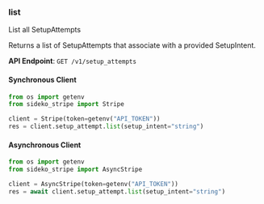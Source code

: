
### list <a name="list"></a>
List all SetupAttempts

<p>Returns a list of SetupAttempts that associate with a provided SetupIntent.</p>

**API Endpoint**: `GET /v1/setup_attempts`

#### Synchronous Client

```python
from os import getenv
from sideko_stripe import Stripe

client = Stripe(token=getenv("API_TOKEN"))
res = client.setup_attempt.list(setup_intent="string")
```

#### Asynchronous Client

```python
from os import getenv
from sideko_stripe import AsyncStripe

client = AsyncStripe(token=getenv("API_TOKEN"))
res = await client.setup_attempt.list(setup_intent="string")
```
